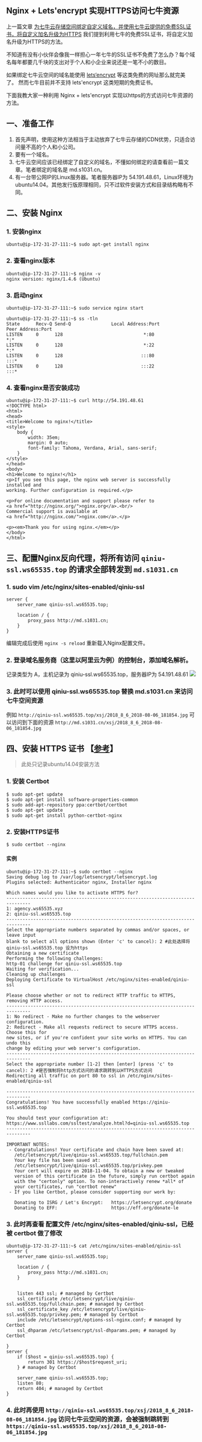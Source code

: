 Nginx + Lets'encrypt 实现HTTPS访问七牛资源
---

上一篇文章 [为七牛云存储空间绑定自定义域名，并使用七牛云提供的免费SSL证书，将自定义加名升级为HTTPS](https://segmentfault.com/a/1190000015919603) 我们提到利用七牛的免费SSL证书，将自定义加名升级为HTTPS的方法。

不知道有没有小伙伴会像我一样担心一年七牛的SSL证书不免费了怎么办？每个域名每年都要几千块的支出对于个人和小企业来说还是一笔不小的数目。

如果绑定七牛云空间的域名能使用 [lets‘encrypt](https://letsencrypt.org/) 等这类免费的网址那么就完美了。
然而七牛目前并不支持 lets'encrypt 这类短期的免费证书。

下面我教大家一种利用 Nginx + lets'encrypt 实现以https的方式访问七牛资源的方法。

## 一、准备工作

1. 首先声明，使用这种方法相当于主动放弃了七牛云存储的CDN优势，只适合访问量不高的个人和小公司。
2. 要有一个域名。
3. 七牛云空间应该已经绑定了自定义的域名，不懂如何绑定的请查看前一篇文章。笔者绑定的域名是 md.s1031.cn。
4. 有一台带公网IP的Linux服务器。笔者服务器IP为 54.191.48.61，Linux环境为 ubuntu14.04。其他发行版原理相同，只不过软件安装方式和目录结构略有不同。

## 二、安装 Nginx
### 1. 安装nginx
```
ubuntu@ip-172-31-27-111:~$ sudo apt-get install nginx
```
### 2. 查看nginx版本
```
ubuntu@ip-172-31-27-111:~$ nginx -v
nginx version: nginx/1.4.6 (Ubuntu)
```
### 3. 启动nginx
```
ubuntu@ip-172-31-27-111:~$ sudo service nginx start

ubuntu@ip-172-31-27-111:~$ ss -tln
State      Recv-Q Send-Q               Local Address:Port                 Peer Address:Port
LISTEN     0      128                              *:80                    *:*
LISTEN     0      128                              *:22                    *:*
LISTEN     0      128                             :::80                    :::*
LISTEN     0      128                             :::22                    :::*
```

### 4. 查看nginx是否安装成功
```
ubuntu@ip-172-31-27-111:~$ curl http://54.191.48.61
<!DOCTYPE html>
<html>
<head>
<title>Welcome to nginx!</title>
<style>
    body {
        width: 35em;
        margin: 0 auto;
        font-family: Tahoma, Verdana, Arial, sans-serif;
    }
</style>
</head>
<body>
<h1>Welcome to nginx!</h1>
<p>If you see this page, the nginx web server is successfully installed and
working. Further configuration is required.</p>

<p>For online documentation and support please refer to
<a href="http://nginx.org/">nginx.org</a>.<br/>
Commercial support is available at
<a href="http://nginx.com/">nginx.com</a>.</p>

<p><em>Thank you for using nginx.</em></p>
</body>
</html>
```

## 三、配置Nginx反向代理，将所有访问 `qiniu-ssl.ws65535.top` 的请求全部转发到 `md.s1031.cn`

### 1. **sudo vim /etc/nginx/sites-enabled/qiniu-ssl**
```
server {
    server_name qiniu-ssl.ws65535.top;

    location / {
        proxy_pass http://md.s1031.cn;
    }
}
```
编辑完成后使用 `nginx -s reload` 重新载入Nginx配置文件。

### 2. 登录域名服务商（这里以阿里云为例）的控制台，添加域名解析。
记录类型为 A，主机记录为 qiniu-ssl.ws65535.top，服务器IP为 54.191.48.61
![](http://md.s1031.cn/xsj/2018_8_6_2018-08-06_195839.jpg)

### 3. 此时可以使用 qiniu-ssl.ws65535.top 替换 md.s1031.cn 来访问七牛空间资源
例如
`http://qiniu-ssl.ws65535.top/xsj/2018_8_6_2018-08-06_181854.jpg`
可以访问到下面的资源
`http://md.s1031.cn/xsj/2018_8_6_2018-08-06_181854.jpg`

## 四、安装 HTTPS 证书 【[参考](https://certbot.eff.org/lets-encrypt/ubuntutrusty-nginx)】

> 此处只记录ubuntu14.04安装方法

### 1. 安装 Certbot
```
$ sudo apt-get update
$ sudo apt-get install software-properties-common
$ sudo add-apt-repository ppa:certbot/certbot
$ sudo apt-get update
$ sudo apt-get install python-certbot-nginx 
```
### 2. 安装HTTPS证书
```
$ sudo certbot --nginx
```

#### 实例
```
ubuntu@ip-172-31-27-111:~$ sudo certbot --nginx
Saving debug log to /var/log/letsencrypt/letsencrypt.log
Plugins selected: Authenticator nginx, Installer nginx

Which names would you like to activate HTTPS for?
-------------------------------------------------------------------------------
1: agency.ws65535.xyz
2: qiniu-ssl.ws65535.top
-------------------------------------------------------------------------------
Select the appropriate numbers separated by commas and/or spaces, or leave input
blank to select all options shown (Enter 'c' to cancel): 2 #此处选择将 qiniu-ssl.ws65535.top 设为https
Obtaining a new certificate
Performing the following challenges:
http-01 challenge for qiniu-ssl.ws65535.top
Waiting for verification...
Cleaning up challenges
Deploying Certificate to VirtualHost /etc/nginx/sites-enabled/qiniu-ssl

Please choose whether or not to redirect HTTP traffic to HTTPS, removing HTTP access.
-------------------------------------------------------------------------------
1: No redirect - Make no further changes to the webserver configuration.
2: Redirect - Make all requests redirect to secure HTTPS access. Choose this for
new sites, or if you're confident your site works on HTTPS. You can undo this
change by editing your web server's configuration.
-------------------------------------------------------------------------------
Select the appropriate number [1-2] then [enter] (press 'c' to cancel): 2 #是否强制将http方式访问的请求跳转到以HTTPS方式访问
Redirecting all traffic on port 80 to ssl in /etc/nginx/sites-enabled/qiniu-ssl

-------------------------------------------------------------------------------
Congratulations! You have successfully enabled https://qiniu-ssl.ws65535.top

You should test your configuration at:
https://www.ssllabs.com/ssltest/analyze.html?d=qiniu-ssl.ws65535.top
-------------------------------------------------------------------------------

IMPORTANT NOTES:
 - Congratulations! Your certificate and chain have been saved at:
   /etc/letsencrypt/live/qiniu-ssl.ws65535.top/fullchain.pem
   Your key file has been saved at:
   /etc/letsencrypt/live/qiniu-ssl.ws65535.top/privkey.pem
   Your cert will expire on 2018-11-04. To obtain a new or tweaked
   version of this certificate in the future, simply run certbot again
   with the "certonly" option. To non-interactively renew *all* of
   your certificates, run "certbot renew"
 - If you like Certbot, please consider supporting our work by:

   Donating to ISRG / Let's Encrypt:   https://letsencrypt.org/donate
   Donating to EFF:                    https://eff.org/donate-le

```

### 3. 此时再查看 配置文件 /etc/nginx/sites-enabled/qiniu-ssl，已经被 certbot 做了修改
```
ubuntu@ip-172-31-27-111:~$ cat /etc/nginx/sites-enabled/qiniu-ssl
server {
    server_name qiniu-ssl.ws65535.top;

    location / {
        proxy_pass http://md.s1031.cn;
    }


    listen 443 ssl; # managed by Certbot
    ssl_certificate /etc/letsencrypt/live/qiniu-ssl.ws65535.top/fullchain.pem; # managed by Certbot
    ssl_certificate_key /etc/letsencrypt/live/qiniu-ssl.ws65535.top/privkey.pem; # managed by Certbot
    include /etc/letsencrypt/options-ssl-nginx.conf; # managed by Certbot
    ssl_dhparam /etc/letsencrypt/ssl-dhparams.pem; # managed by Certbot

}
server {
    if ($host = qiniu-ssl.ws65535.top) {
        return 301 https://$host$request_uri;
    } # managed by Certbot

    server_name qiniu-ssl.ws65535.top;
    listen 80;
    return 404; # managed by Certbot
}
```

### 4. 此时再使用 `http://qiniu-ssl.ws65535.top/xsj/2018_8_6_2018-08-06_181854.jpg` 访问七牛云空间的资源，会被强制跳转到 `https://qiniu-ssl.ws65535.top/xsj/2018_8_6_2018-08-06_181854.jpg`
